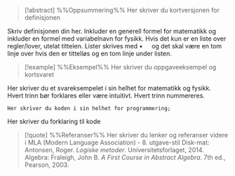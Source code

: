 
> [!abstract] %%Oppsummering%%
> Her skriver du kortversjonen for definisjonen

Skriv definisjonen din her. Inkluder en generell formel for matematikk og inkluder en formel med variabelnavn for fysikk. Hvis det kun er en liste over regler/lover, utelat tittelen. Lister skrives med $\bullet\quad$ og det skal være en tom linje over hvis den er tittelløs og en tom linje under listen. 


> [!example] %%Eksempel%%
> Her skriver du oppgaveeksempel og kortsvaret

Her skriver du et svareksempelet i sin helhet for matematikk og fysikk. Hvert trinn bør forklares eller være intuitivt. Hvert trinn nummereres.


```language
Her skriver du koden i sin helhet for programmering;
```

Her skriver du forklaring til kode


> [!quote] %%Referanser%%
> Her skriver du lenker og referanser videre i MLA (Modern Language Association) - 8. utgave-stil
Disk-mat:
Antonsen, Roger. *Logiske metoder*. Universitetsforlaget, 2014. 
Algebra:
Fraleigh, John B. _A First Course in Abstract Algebra_. 7th ed., Pearson, 2003.




